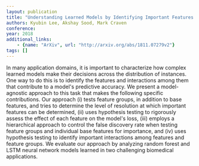 ```yaml
---
layout: publication
title: "Understanding Learned Models by Identifying Important Features at the Right Resolution"
authors: Kyubin Lee, Akshay Sood, Mark Craven
conference: 
year: 2018
additional_links: 
    - {name: "ArXiv", url: "http://arxiv.org/abs/1811.07279v2"}
tags: []
---
```

In many application domains, it is important to characterize how complex
learned models make their decisions across the distribution of instances. One
way to do this is to identify the features and interactions among them that
contribute to a model's predictive accuracy. We present a model-agnostic
approach to this task that makes the following specific contributions. Our
approach (i) tests feature groups, in addition to base features, and tries to
determine the level of resolution at which important features can be
determined, (ii) uses hypothesis testing to rigorously assess the effect of
each feature on the model's loss, (iii) employs a hierarchical approach to
control the false discovery rate when testing feature groups and individual
base features for importance, and (iv) uses hypothesis testing to identify
important interactions among features and feature groups. We evaluate our
approach by analyzing random forest and LSTM neural network models learned in
two challenging biomedical applications.